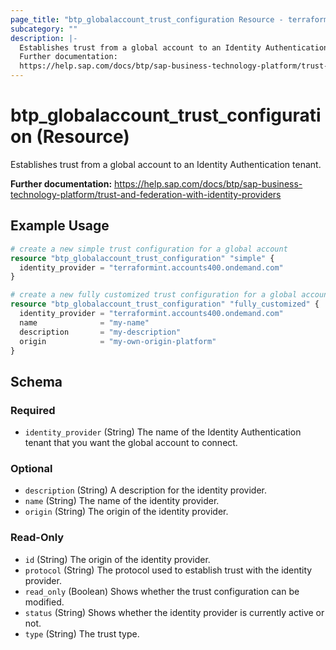 ```yaml
---
page_title: "btp_globalaccount_trust_configuration Resource - terraform-provider-btp"
subcategory: ""
description: |-
  Establishes trust from a global account to an Identity Authentication tenant.
  Further documentation:
  https://help.sap.com/docs/btp/sap-business-technology-platform/trust-and-federation-with-identity-providers
---
```


# btp_globalaccount_trust_configuration (Resource)

Establishes trust from a global account to an Identity Authentication tenant.

__Further documentation:__
<https://help.sap.com/docs/btp/sap-business-technology-platform/trust-and-federation-with-identity-providers>

## Example Usage

```terraform
# create a new simple trust configuration for a global account
resource "btp_globalaccount_trust_configuration" "simple" {
  identity_provider = "terraformint.accounts400.ondemand.com"
}

# create a new fully customized trust configuration for a global account
resource "btp_globalaccount_trust_configuration" "fully_customized" {
  identity_provider = "terraformint.accounts400.ondemand.com"
  name              = "my-name"
  description       = "my-description"
  origin            = "my-own-origin-platform"
}
```

<!-- schema generated by tfplugindocs -->
## Schema

### Required

- `identity_provider` (String) The name of the Identity Authentication tenant that you want the global account to connect.

### Optional

- `description` (String) A description for the identity provider.
- `name` (String) The name of the identity provider.
- `origin` (String) The origin of the identity provider.

### Read-Only

- `id` (String) The origin of the identity provider.
- `protocol` (String) The protocol used to establish trust with the identity provider.
- `read_only` (Boolean) Shows whether the trust configuration can be modified.
- `status` (String) Shows whether the identity provider is currently active or not.
- `type` (String) The trust type.


